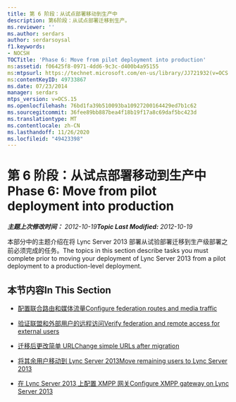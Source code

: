 ```yaml
---
title: 第 6 阶段：从试点部署移动到生产中
description: 第6阶段：从试点部署迁移到生产。
ms.reviewer: ''
ms.author: serdars
author: serdarsoysal
f1.keywords:
- NOCSH
TOCTitle: 'Phase 6: Move from pilot deployment into production'
ms:assetid: f06425f8-0971-4dd6-9c3c-d400b4a95155
ms:mtpsurl: https://technet.microsoft.com/en-us/library/JJ721932(v=OCS.15)
ms:contentKeyID: 49733867
ms.date: 07/23/2014
manager: serdars
mtps_version: v=OCS.15
ms.openlocfilehash: 76bd1fa39b510093ba10927200164429ed7b1c62
ms.sourcegitcommit: 36fee89bb887bea4f18b19f17a8c69daf5bc423d
ms.translationtype: MT
ms.contentlocale: zh-CN
ms.lasthandoff: 11/26/2020
ms.locfileid: "49423398"
---
```

# <a name="phase-6-move-from-pilot-deployment-into-production"></a><span data-ttu-id="6c5c2-103">第 6 阶段：从试点部署移动到生产中</span><span class="sxs-lookup"><span data-stu-id="6c5c2-103">Phase 6: Move from pilot deployment into production</span></span>

<div data-xmlns="http://www.w3.org/1999/xhtml">

<div class="topic" data-xmlns="http://www.w3.org/1999/xhtml" data-msxsl="urn:schemas-microsoft-com:xslt" data-cs="https://msdn.microsoft.com/">

<div data-asp="https://msdn2.microsoft.com/asp">



</div>

<div id="mainSection">

<div id="mainBody"><span data-ttu-id="6c5c2-104">

<span> </span></span><span class="sxs-lookup"><span data-stu-id="6c5c2-104">

<span> </span></span></span>

<span data-ttu-id="6c5c2-105">_**主题上次修改时间：** 2012-10-19_</span><span class="sxs-lookup"><span data-stu-id="6c5c2-105">_**Topic Last Modified:** 2012-10-19_</span></span>

<span data-ttu-id="6c5c2-106">本部分中的主题介绍在将 Lync Server 2013 部署从试验部署迁移到生产级部署之前必须完成的任务。</span><span class="sxs-lookup"><span data-stu-id="6c5c2-106">The topics in this section describe tasks you must complete prior to moving your deployment of Lync Server 2013 from a pilot deployment to a production-level deployment.</span></span>

<div>

## <a name="in-this-section"></a><span data-ttu-id="6c5c2-107">本节内容</span><span class="sxs-lookup"><span data-stu-id="6c5c2-107">In This Section</span></span>

  - [<span data-ttu-id="6c5c2-108">配置联合路由和媒体流量</span><span class="sxs-lookup"><span data-stu-id="6c5c2-108">Configure federation routes and media traffic</span></span>](configure-federation-routes-and-media-traffic.md)

  - [<span data-ttu-id="6c5c2-109">验证联盟和外部用户的远程访问</span><span class="sxs-lookup"><span data-stu-id="6c5c2-109">Verify federation and remote access for external users</span></span>](verify-federation-and-remote-access-for-external-users.md)

  - [<span data-ttu-id="6c5c2-110">迁移后更改简单 URL</span><span class="sxs-lookup"><span data-stu-id="6c5c2-110">Change simple URLs after migration</span></span>](change-simple-urls-after-migration.md)

  - [<span data-ttu-id="6c5c2-111">将其余用户移动到 Lync Server 2013</span><span class="sxs-lookup"><span data-stu-id="6c5c2-111">Move remaining users to Lync Server 2013</span></span>](move-remaining-users-to-lync-server-2013.md)

  - [<span data-ttu-id="6c5c2-112">在 Lync Server 2013 上配置 XMPP 网关</span><span class="sxs-lookup"><span data-stu-id="6c5c2-112">Configure XMPP gateway on Lync Server 2013</span></span>](configure-xmpp-gateway-on-lync-server-2013.md)

<span data-ttu-id="6c5c2-113"></div>

</div>

<span> </span>

</div>

</div>

</span><span class="sxs-lookup"><span data-stu-id="6c5c2-113"></div>

</div>

<span> </span>

</div>

</div>

</span></span></div>

